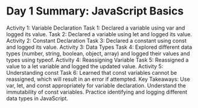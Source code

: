 <h1>Day 1 Summary: JavaScript Basics</h1>
Activity 1: Variable Declaration
Task 1: Declared a variable using var and logged its value.
Task 2: Declared a variable using let and logged its value.
Activity 2: Constant Declaration
Task 3: Declared a constant using const and logged its value.
Activity 3: Data Types
Task 4: Explored different data types (number, string, boolean, object, array) and logged their values and types using typeof.
Activity 4: Reassigning Variable
Task 5: Reassigned a value to a let variable and logged the updated value.
Activity 5: Understanding const
Task 6: Learned that const variables cannot be reassigned, which will result in an error if attempted.
Key Takeaways:
Use var, let, and const appropriately for variable declaration.
Understand the immutability of const variables.
Practice identifying and logging different data types in JavaScript.
